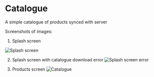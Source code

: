 # Catalogue
A simple catalogue of products synced with server

Screenshots of images:

1. Splash screen

![Splash screen](https://drive.google.com/file/d/1VB0tz4fEfexL_wGrJMnDf4Lm38mRkTt2/view?usp=sharing)


2. Splash screen with catalogue download error
![Splash screen error](https://drive.google.com/file/d/1VDY4oWzC5ToweWkCwqICSHjIbkR8Icu9/view?usp=sharing)


3. Products screen
![Catalogue](https://drive.google.com/file/d/1VCg_SG4gnNOX5WFpe7d_oy1rATuaOP0e/view?usp=sharing)
